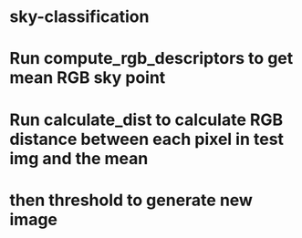 # sky-classification
# Run compute_rgb_descriptors to get mean RGB sky point
# Run calculate_dist to calculate RGB distance between each pixel in test img and the mean
# then threshold to generate new image